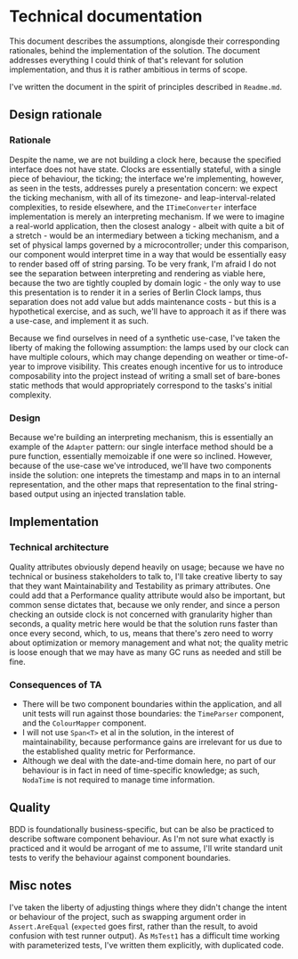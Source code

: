 # Technical documentation

This document describes the assumptions, alongisde their corresponding rationales, behind the implementation of the solution. The document addresses everything I could think of that's relevant for solution implementation, and thus it is rather ambitious in terms of scope.

I've written the document in the spirit of principles described in `Readme.md`.

## Design rationale

### Rationale

Despite the name, we are not building a clock here, because the specified interface does not have state. Clocks are essentially stateful, with a single piece of behaviour, the ticking; the interface we're implementing, however, as seen in the tests, addresses purely a presentation concern: we expect the ticking mechanism, with all of its timezone- and leap-interval-related complexities, to reside elsewhere, and the `ITimeConverter` interface implementation is merely an interpreting mechanism. If we were to imagine a real-world application, then the closest analogy - albeit with quite a bit of a stretch - would be an intermediary between a ticking mechanism, and a set of physical lamps governed by a microcontroller; under this comparison, our component would interpret time in a way that would be essentially easy to render based off of string parsing. To be very frank, I'm afraid I do not see the separation between interpreting and rendering as viable here, because the two are tightly coupled by domain logic - the only way to use this presentation is to render it in a series of Berlin Clock lamps, thus separation does not add value but adds maintenance costs - but this is a hypothetical exercise, and as such, we'll have to approach it as if there was a use-case, and implement it as such.

Because we find ourselves in need of a synthetic use-case, I've taken the liberty of making the following assumption: the lamps used by our clock can have multiple colours, which may change depending on weather or time-of-year to improve visibility. This creates enough incentive for us to introduce composability into the project instead of writing a small set of bare-bones static methods that would appropriately correspond to the tasks's initial complexity.

### Design

Because we're building an interpreting mechanism, this is essentially an example of the `Adapter` pattern: our single interface method should be a pure function, essentially memoizable if one were so inclined. However, because of the use-case we've introduced, we'll have two components inside the solution: one inteprets the timestamp and maps in to an internal representation, and the other maps that representation to the final string-based output using an injected translation table.

## Implementation

### Technical architecture

Quality attributes obviously depend heavily on usage; because we have no technical or business stakeholders to talk to, I'll take creative liberty to say that they want Maintainability and Testability as primary attributes. One could add that a Performance quality attribute would also be important, but common sense dictates that, because we only render, and since a person checking an outside clock is not concerned with granularity higher than seconds, a quality metric here would be that the solution runs faster than once every second, which, to us, means that there's zero need to worry about optimization or memory management and what not; the quality metric is loose enough that we may have as many GC runs as needed and still be fine.

### Consequences of TA

- There will be two component boundaries within the application, and all unit tests will run against those boundaries: the `TimeParser` component, and the `ColourMapper` component.
- I will not use `Span<T>` et al in the solution, in the interest of maintainability, because performance gains are irrelevant for us due to the established quality metric for Performance.
- Although we deal with the date-and-time domain here, no part of our behaviour is in fact in need of time-specific knowledge; as such, `NodaTime` is not required to manage time information.

## Quality

BDD is foundationally business-specific, but can be also be practiced to describe software component behaviour. As I'm not sure what exactly is practiced and it would be arrogant of me to assume, I'll write standard unit tests to verify the behaviour against component boundaries.

## Misc notes

I've taken the liberty of adjusting things where they didn't change the intent or behaviour of the project, such as swapping argument order in `Assert.AreEqual` (`expected` goes first, rather than the result, to avoid confusion with test runner output). As `MsTest1` has a difficult time working with parameterized tests, I've written them explicitly, with duplicated code.